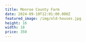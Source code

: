 ```yaml
---
title: Monroe County Farm
date: 2024-09-10T12:01:00.000Z
featured_image: /img/old-houses.jpg
height: 16
width: 18
price: 350
---
```

